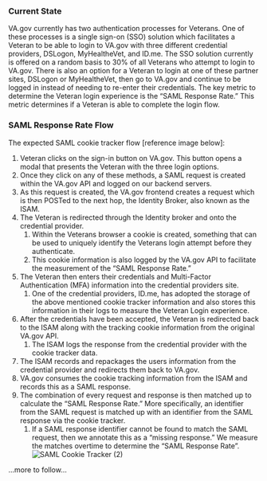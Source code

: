 ### Current State
VA.gov currently has two authentication processes for Veterans. One of these processes is a single sign-on (SSO) solution which facilitates a Veteran to be able to login to VA.gov with three different credential providers, DSLogon, MyHealtheVet, and ID.me. The SSO solution currently is offered on a random basis to 30% of all Veterans who attempt to login to VA.gov. There is also an option for a Veteran to login at one of these partner sites, DSLogon or MyHealtheVet, then go to VA.gov and continue to be logged in instead of needing to re-enter their credentials. The key metric to determine the Veteran login experience is the “SAML Response Rate.” This metric determines if a Veteran is able to complete the login flow. 
### SAML Response Rate Flow
  The expected SAML cookie tracker flow [reference image below]:
1. Veteran clicks on the sign-in button on VA.gov. This button opens a modal that presents the Veteran with the three login options. 
2. Once they click on any of these methods, a SAML request is created within the VA.gov API and logged on our backend servers. 
3. As this request is created, the VA.gov frontend creates a request which is then POSTed to the next hop, the Identity Broker, also known as the ISAM. 
4. The Veteran is redirected through the Identity broker and onto the credential provider.
    1. Within the Veterans browser a cookie is created, something that can be used to uniquely identify the Veterans login attempt before they authenticate. 
    2. This cookie information is also logged by the VA.gov API to facilitate the measurement of the “SAML Response Rate.” 
5. The Veteran then enters their credentials and Multi-Factor Authentication (MFA) information into the credential providers site. 
    1. One of the credential providers, ID.me, has adopted the storage of the above mentioned cookie tracker information and also stores this information in their logs to measure the Veteran Login experience. 
6. After the credentials have been accepted, the Veteran is redirected back to the ISAM along with the tracking cookie information from the original VA.gov API. 
    1. The ISAM logs the response from the credential provider with the cookie tracker data. 
7. The ISAM records and repackages the users information from the credential provider and redirects them back to VA.gov. 
8. VA.gov consumes the cookie tracking information from the ISAM and records this as a SAML response. 
9. The combination of every request and response is then matched up to calculate the “SAML Response Rate.” More specifically, an identifier from the SAML request is matched up with an identifier from the SAML response via the cookie tracker. 
    1. If a SAML response identifier cannot be found to match the SAML request, then we annotate this as a “missing response.” We measure the matches overtime to determine the “SAML Response Rate”. 
![SAML Cookie Tracker (2)](https://user-images.githubusercontent.com/71290526/116739664-ef175c80-a9c1-11eb-91bd-838561531dda.png)



...more to follow...


